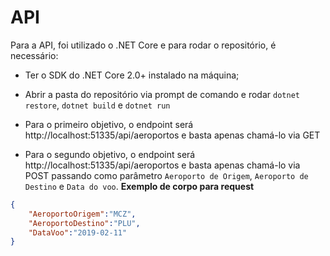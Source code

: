 # API 

Para a API, foi utilizado o .NET Core e para rodar o repositório, é necessário:
- Ter o SDK do .NET Core 2.0+ instalado na máquina;
- Abrir a pasta do repositório via prompt de comando e rodar `dotnet restore`, `dotnet build` e `dotnet run`

- Para o primeiro objetivo, o endpoint será http://localhost:51335/api/aeroportos e basta apenas chamá-lo via GET
- Para o segundo objetivo, o endpoint será http://localhost:51335/api/aeroportos e basta apenas chamá-lo via POST passando como parâmetro `Aeroporto de Origem`, `Aeroporto de Destino` e `Data do voo`.
**Exemplo de corpo para request**
```json
{
	"AeroportoOrigem":"MCZ",
	"AeroportoDestino":"PLU",
	"DataVoo":"2019-02-11"
}
```
